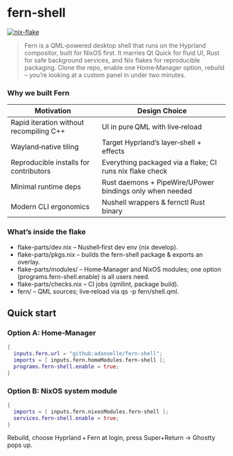 # fern-shell

[![nix-flake](https://github.com/adanoelle/fern-shell/actions/workflows/ci.yml/badge.svg)](https://github.com/adanoelle/fern-shell/actions/workflows/ci.yml)


> Fern is a QML‑powered desktop shell that runs on the Hyprland compositor, built for NixOS first.
> It marries Qt Quick for fluid UI, Rust for safe background services, and Nix flakes for reproducible packaging.
> Clone the repo, enable one Home‑Manager option, rebuild – you’re looking at a custom panel in under two minutes.

### Why we built Fern

Motivation | Design Choice
---        | ---
Rapid iteration without recompiling C++ |	UI in pure QML with live‑reload
Wayland‑native tiling | Target Hyprland’s layer‑shell + effects
Reproducible installs for contributors | Everything packaged via a flake; CI runs nix flake check
Minimal runtime deps | Rust daemons + PipeWire/UPower bindings only when needed
Modern CLI ergonomics | Nushell wrappers & fernctl Rust binary

### What’s inside the flake

* flake-parts/dev.nix – Nushell‑first dev env (nix develop).
* flake-parts/pkgs.nix – builds the fern-shell package & exports an overlay.
* flake-parts/modules/ – Home‑Manager and NixOS modules; one option (programs.fern-shell.enable) is all users need.
* flake-parts/checks.nix – CI jobs (qmllint, package build).
* fern/ – QML sources; live‑reload via qs -p fern/shell.qml.

## Quick start

### Option A: Home‑Manager
```nix
{
  inputs.fern.url = "github:adanoelle/fern-shell";
  imports = [ inputs.fern.homeModules.fern-shell ];
  programs.fern-shell.enable = true;
}
```

### Option B: NixOS system module

```nix
{
  imports = [ inputs.fern.nixosModules.fern-shell ];
  services.fern-shell.enable = true;
}
```

Rebuild, choose Hyprland + Fern at login, press Super+Return → Ghostty pops up.
